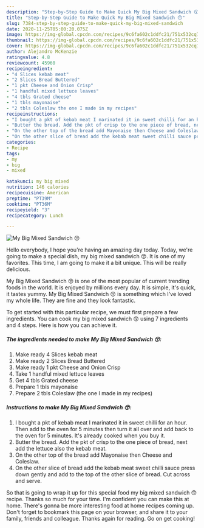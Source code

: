 ```yaml
---
description: "Step-by-Step Guide to Make Quick My Big Mixed Sandwich 😙"
title: "Step-by-Step Guide to Make Quick My Big Mixed Sandwich 😙"
slug: 7384-step-by-step-guide-to-make-quick-my-big-mixed-sandwich
date: 2020-11-25T05:00:20.075Z
image: https://img-global.cpcdn.com/recipes/9c6fa602c1ddfc21/751x532cq70/my-big-mixed-sandwich-😙-recipe-main-photo.jpg
thumbnail: https://img-global.cpcdn.com/recipes/9c6fa602c1ddfc21/751x532cq70/my-big-mixed-sandwich-😙-recipe-main-photo.jpg
cover: https://img-global.cpcdn.com/recipes/9c6fa602c1ddfc21/751x532cq70/my-big-mixed-sandwich-😙-recipe-main-photo.jpg
author: Alejandro McKenzie
ratingvalue: 4.8
reviewcount: 45960
recipeingredient:
- "4 Slices kebab meat"
- "2 Slices Bread Buttered"
- "1 pkt Cheese and Onion Crisp"
- "1 handful mixed lettuce leaves"
- "4 tbls Grated cheese"
- "1 tbls mayonaise"
- "2 tbls Coleslaw the one I made in my recipes"
recipeinstructions:
- "I bought a pkt of kebab meat I marinated it in sweet chilli for an hour. Then add to the oven for 5 minutes then turn it all over and add back to the oven for 5 minutes. It&#39;s already cooked when you buy it."
- "Butter the bread. Add the pkt of crisp to the one piece of bread, next add the lettuce also the kebab meat."
- "On the other top of the bread add Mayonaise then Cheese and Coleslaw."
- "On the other slice of bread add the kebab meat sweet chilli sauce press down gently and add to the top of the other slice of bread. Cut across and serve."
categories:
- Recipe
tags:
- my
- big
- mixed

katakunci: my big mixed 
nutrition: 146 calories
recipecuisine: American
preptime: "PT39M"
cooktime: "PT36M"
recipeyield: "3"
recipecategory: Lunch

---
```



![My Big Mixed Sandwich 😙](https://img-global.cpcdn.com/recipes/9c6fa602c1ddfc21/751x532cq70/my-big-mixed-sandwich-😙-recipe-main-photo.jpg)

Hello everybody, I hope you're having an amazing day today. Today, we're going to make a special dish, my big mixed sandwich 😙. It is one of my favorites. This time, I am going to make it a bit unique. This will be really delicious.



My Big Mixed Sandwich 😙 is one of the most popular of current trending foods in the world. It is enjoyed by millions every day. It is simple, it's quick, it tastes yummy. My Big Mixed Sandwich 😙 is something which I've loved my whole life. They are fine and they look fantastic.


To get started with this particular recipe, we must first prepare a few ingredients. You can cook my big mixed sandwich 😙 using 7 ingredients and 4 steps. Here is how you can achieve it.

<!--inarticleads1-->

##### The ingredients needed to make My Big Mixed Sandwich 😙:

1. Make ready 4 Slices kebab meat
1. Make ready 2 Slices Bread Buttered
1. Make ready 1 pkt Cheese and Onion Crisp
1. Take 1 handful mixed lettuce leaves
1. Get 4 tbls Grated cheese
1. Prepare 1 tbls mayonaise
1. Prepare 2 tbls Coleslaw (the one I made in my recipes)




<!--inarticleads2-->

##### Instructions to make My Big Mixed Sandwich 😙:

1. I bought a pkt of kebab meat I marinated it in sweet chilli for an hour. Then add to the oven for 5 minutes then turn it all over and add back to the oven for 5 minutes. It&#39;s already cooked when you buy it.
1. Butter the bread. Add the pkt of crisp to the one piece of bread, next add the lettuce also the kebab meat.
1. On the other top of the bread add Mayonaise then Cheese and Coleslaw.
1. On the other slice of bread add the kebab meat sweet chilli sauce press down gently and add to the top of the other slice of bread. Cut across and serve.




So that is going to wrap it up for this special food my big mixed sandwich 😙 recipe. Thanks so much for your time. I'm confident you can make this at home. There's gonna be more interesting food at home recipes coming up. Don't forget to bookmark this page on your browser, and share it to your family, friends and colleague. Thanks again for reading. Go on get cooking!
